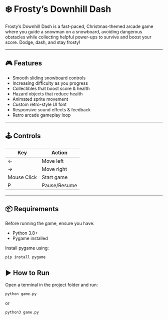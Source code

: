 # ❄️ Frosty’s Downhill Dash

Frosty’s Downhill Dash is a fast-paced, Christmas-themed arcade game where you guide a snowman on a snowboard, avoiding dangerous obstacles while collecting helpful power-ups to survive and boost your score. Dodge, dash, and stay frosty!

---

## 🎮 Features

- Smooth sliding snowboard controls
- Increasing difficulty as you progress
- Collectibles that boost score & health
- Hazard objects that reduce health
- Animated sprite movement
- Custom retro-style UI font
- Responsive sound effects & feedback
- Retro arcade gameplay loop

---

## 🕹️ Controls

| Key | Action |
|-----|--------|
| ←   | Move left |
| →   | Move right |
| Mouse Click | Start game |
| P | Pause/Resume |

---

## 📦 Requirements

Before running the game, ensure you have:

- Python 3.8+
- Pygame installed

Install pygame using:

```bash
pip install pygame
```
## ▶️ How to Run

Open a terminal in the project folder and run:
```
python game.py
```
or
```
python3 game.py
```
